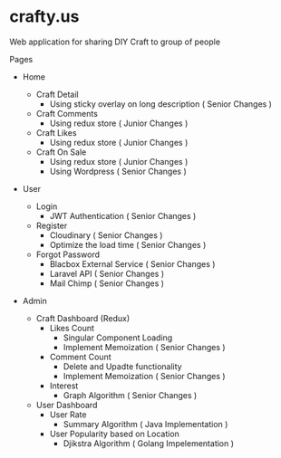 # crafty.us

Web application for sharing DIY Craft to group of people

Pages

- Home
  - Craft Detail
    - Using sticky overlay on long description ( Senior Changes )
  - Craft Comments
    - Using redux store ( Junior Changes )
  - Craft Likes
    - Using redux store ( Junior Changes )
  - Craft On Sale
    - Using redux store ( Junior Changes )
    - Using Wordpress ( Senior Changes )
- User
  - Login
    - JWT Authentication ( Senior Changes )
  - Register
    - Cloudinary ( Senior Changes )
    - Optimize the load time  ( Senior Changes )
  - Forgot Password
    - Blacbox External Service ( Senior Changes )
    - Laravel API ( Senior Changes )
    - Mail Chimp ( Senior Changes )

- Admin
  - Craft Dashboard (Redux)
    - Likes Count
      - Singular Component Loading
      - Implement Memoization ( Senior Changes )
    - Comment Count
      - Delete and Upadte functionality
      - Implement Memoization ( Senior Changes )
    - Interest
      - Graph Algorithm ( Senior Changes )
  - User Dashboard
    - User Rate
      - Summary Algorithm ( Java Implementation )
    - User Popularity based on Location
      - Djikstra Algorithm ( Golang Impelementation )

